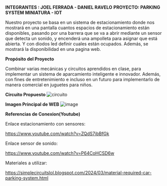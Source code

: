 **INTEGRANTES : JOEL FERRADA - DANIEL RAVELO**
**PROYECTO: PARKING SYSTEM MINIATURA - IOT**

Nuestro proyecto se basa en un sistema de estacionamiento donde nos mostrará en una pantalla cuantos espacios de estacionamiento están disponibles, 
pasando por una barrera que se va a abrir mediante un sensor que detecta un sonido, y encenderá una ampolleta para asignar que está abierta. 
Y con diodos led definir cuales están ocupados. Además, se mostrará la disponibilidad en una pagina web. 

 

**Propósito del Proyecto**

Combinar varias mecánicas y circuitos aprendidos en clase, para implementar un sistema de aparcamiento inteligente e innovador.
Además, con fines de entretenimiento e incluso en un futuro para implementarlo de manera comercial en juguetes para niños. 

**Circuito Propuesto**
![circuito](https://github.com/user-attachments/assets/9f4998ab-e271-448b-9921-cf699e0fe077)

**Imagen Principal de WEB**
![image](https://github.com/user-attachments/assets/f2d5d541-0f68-4046-a49b-4abcd9d581d7)

**Referencias de Conexion(Youtube)**

Enlace estacionamiento con sensores: 

https://www.youtube.com/watch?v=ZQdS7ibBfGk 

Enlace sensor de sonido: 

https://www.youtube.com/watch?v=P64CoHCSD6w 

Materiales a utilizar: 

https://simplecircuitslol.blogspot.com/2024/03/material-required-car-parking-system.html 
